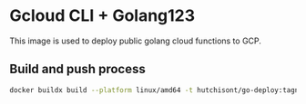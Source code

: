 # Gcloud CLI + Golang123

This image is used to deploy public golang cloud functions to GCP.

## Build and push process

```bash
docker buildx build --platform linux/amd64 -t hutchisont/go-deploy:tagname --push .
```
